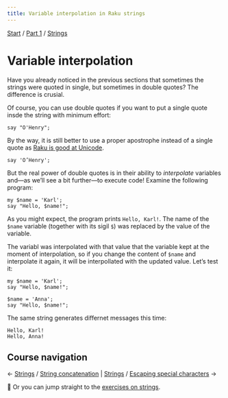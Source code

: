 ```yaml
---
title: Variable interpolation in Raku strings
---
```


[Start](../..) / [Part 1](../../part1) / [Strings](..)

# Variable interpolation

Have you already noticed in the previous sections that sometimes the strings were quoted in single, but sometimes in double quotes? The difference is crusial.

Of course, you can use double quotes if you want to put a single quote insde the string with minimum effort:

    say "O'Henry";

By the way, it is still better to use a proper apostrophe instead of a single quote as [Raku is good at Unicode](../../on-unicode).

    say 'O’Henry';

But the real power of double quotes is in their ability to _interpolate_ variables and—as we’ll see a bit further—to execute code! Examine the following program:

    my $name = 'Karl';
    say "Hello, $name!";

As you might expect, the program prints `Hello, Karl!`. The name of the `$name` variable (together with its sigil `$`) was replaced by the value of the variable.

The variabl was interpolated with that value that the variable kept at the moment of interpolation, so if you change the content of `$name` and interpolate it again, it will be interpollated with the updated value. Let’s test it:

    my $name = 'Karl';
    say "Hello, $name!";

    $name = 'Anna';
    say "Hello, $name!";

The same string generates differnet messages this time:

    Hello, Karl!
    Hello, Anna!

## Course navigation

← [Strings](..) / [String concatenation](../string-concatenation) | [Strings](..) / [Escaping special characters](../escaping-special-characters) →

💪 Or you can jump straight to the [exercises on strings](../exercises).

